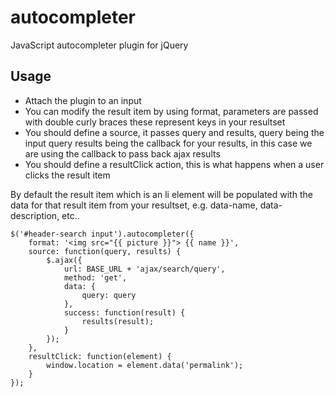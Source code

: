 # autocompleter
JavaScript autocompleter plugin for jQuery

## Usage

- Attach the plugin to an input
- You can modify the result item by using format, parameters are passed with double curly braces these represent keys in your resultset
- You should define a source, it passes query and results, query being the input query results being the callback for your results, in this case we are using the callback to pass back ajax results
- You should define a resultClick action, this is what happens when a user clicks the result item

By default the result item which is an li element will be populated with the data for that result item from your resultset, e.g. data-name, data-description, etc..

    $('#header-search input').autocompleter({
        format: '<img src="{{ picture }}"> {{ name }}',
        source: function(query, results) {
            $.ajax({
                url: BASE_URL + 'ajax/search/query',
                method: 'get',
                data: {
                    query: query
                },
                success: function(result) {
                    results(result);
                }
            });
        },
        resultClick: function(element) {
            window.location = element.data('permalink');
        }
    });

